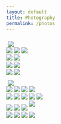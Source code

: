 ```yaml
---
layout: default
title: Photography
permalink: /photos
---
```

<div class="container-fluid">
	<div class="row">
		<img src="assets/images/snap/pano1.jpg" style="margin-top: 10px; margin-left:4px; margin-right:4px">
		<div class="column">
			<img src="assets/images/snap/dark15.jpg">
			<img src="assets/images/snap/dark6.JPG">
			<img src="assets/images/snap/dark4.jpg">
		</div>
		<div class="column">
			<img src="assets/images/snap/dark2.jpeg">
			<img src="assets/images/snap/dark5.jpg">
		</div>
		<div class="column">
			<img src="assets/images/snap/dark1.jpg">
			<img src="assets/images/snap/lay2.jpeg">
		</div>
		<div class="column">
			<img src="assets/images/snap/dark3.JPG">
			<img src="assets/images/snap/dark8.jpg">
		</div>
	</div>
  <div class="row">
		<img src="assets/images/snap/pano2.jpg" style="margin-top: 10px; margin-left:4px; margin-right:4px">
		<div class="column">
			<img src="assets/images/snap/23.jpg">
			<img src="assets/images/snap/9.jpg">
			<img src="assets/images/snap/3.jpg">
			<img src="assets/images/snap/10.jpg">
		</div>
		<div class="column">
			<img src="assets/images/snap/24.jpg">
			<img src="assets/images/snap/22.jpg">
			<img src="assets/images/snap/5.jpg">
			<img src="assets/images/snap/28.jpg">
			<img src="assets/images/snap/dark14.jpg">
		</div>
		<div class="column">
			<img src="assets/images/snap/18.jpg">
			<img src="assets/images/snap/7.jpg">
			<img src="assets/images/snap/26.jpg">
			<img src="assets/images/snap/13.jpg" style="margin-bottom:10px">
		</div>
		<div class="column">
			<img src="assets/images/snap/27.jpg">
			<img src="assets/images/snap/17.jpg">
			<img src="assets/images/snap/21.jpg">
			<img src="assets/images/snap/11.jpg">
		</div>
	</div>
</div>